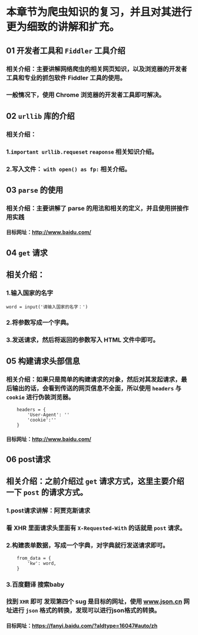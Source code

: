# 本章节为爬虫知识的复习，并且对其进行更为细致的讲解和扩充。
## 01 开发者工具和 `Fiddler` 工具介绍
### 相关介绍：主要讲解网络爬虫的相关网页知识，以及浏览器的开发者工具和专业的抓包软件 Fiddler 工具的使用。
### 一般情况下，使用 Chrome 浏览器的开发者工具即可解决。
## 02 `urllib` 库的介绍
### 相关介绍：
### 1.`important urllib.requeset` `reaponse` 相关知识介绍。
### 2.写入文件： ```with open() as fp:``` 相关介绍。
## 03 `parse` 的使用
### 相关介绍：主要讲解了 parse 的用法和相关的定义，并且使用拼接作用实践
#### 目标网址：http://www.baidu.com/ 
## 04 `get` 请求
## 相关介绍：
### 1.输入国家的名字
    word = input('请输入国家的名字：')
### 2.将参数写成一个字典。
### 3.发送请求，然后将返回的参数写入 HTML 文件中即可。
## 05 构建请求头部信息
### 相关介绍：如果只是简单的构建请求的对象，然后对其发起请求，最后输出的话，会看到传送的网页信息不全面，所以使用 `headers` 与 `cookie` 进行伪装浏览器。
        headers = {
            'User-Agent': ''
            'cookie':''
        }
#### 目标网址：http://www.baidu.com/
## 06 post请求
## 相关介绍：之前介绍过 `get` 请求方式，这里主要介绍一下 `post` 的请求方式。
### 1.post请求讲解：阿贾克斯请求
### 看 XHR 里面请求头里面有 `X-Requested-With` 的话就是 `post` 请求。
### 2.构建表单数据，写成一个字典，对字典就行发送请求即可。
        from_data = {
            'kw': word,
        }
### 3.百度翻译 搜索baby
### 找到 `XHR` 即可 发现第四个 sug 是目标的网址，使用 www.json.cn 网址进行 `json` 格式的转换，发现可以进行json格式的转换。
#### 目标网址：https://fanyi.baidu.com/?aldtype=16047#auto/zh 
